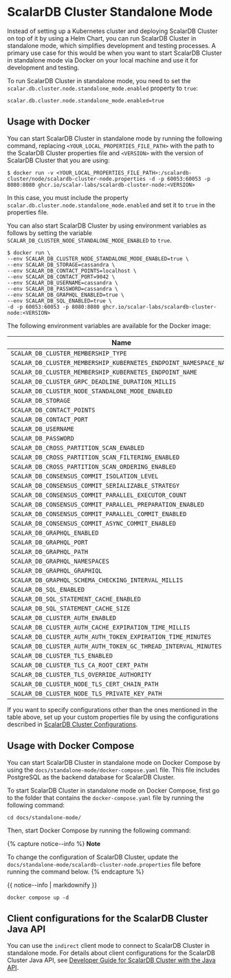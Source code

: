 # ScalarDB Cluster Standalone Mode

Instead of setting up a Kubernetes cluster and deploying ScalarDB Cluster on top of it by using a Helm Chart, you can run ScalarDB Cluster in standalone mode, which simplifies development and testing processes. A primary use case for this would be when you want to start ScalarDB Cluster in standalone mode via Docker on your local machine and use it for development and testing.

To run ScalarDB Cluster in standalone mode, you need to set the `scalar.db.cluster.node.standalone_mode.enabled` property to `true`:

```properties
scalar.db.cluster.node.standalone_mode.enabled=true
```

## Usage with Docker

You can start ScalarDB Cluster in standalone mode by running the following command, replacing `<YOUR_LOCAL_PROPERTIES_FILE_PATH>` with the path to the ScalarDB Cluster properties file and `<VERSION>` with the version of ScalarDB Cluster that you are using:

```console
$ docker run -v <YOUR_LOCAL_PROPERTIES_FILE_PATH>:/scalardb-cluster/node/scalardb-cluster-node.properties -d -p 60053:60053 -p 8080:8080 ghcr.io/scalar-labs/scalardb-cluster-node:<VERSION>
```

In this case, you must include the property `scalar.db.cluster.node.standalone_mode.enabled` and set it to `true` in the properties file.

You can also start ScalarDB Cluster by using environment variables as follows by setting the variable `SCALAR_DB_CLUSTER_NODE_STANDALONE_MODE_ENABLED` to `true`.

```console
$ docker run \
--env SCALAR_DB_CLUSTER_NODE_STANDALONE_MODE_ENABLED=true \
--env SCALAR_DB_STORAGE=cassandra \
--env SCALAR_DB_CONTACT_POINTS=localhost \
--env SCALAR_DB_CONTACT_PORT=9042 \
--env SCALAR_DB_USERNAME=cassandra \
--env SCALAR_DB_PASSWORD=cassandra \
--env SCALAR_DB_GRAPHQL_ENABLED=true \
--env SCALAR_DB_SQL_ENABLED=true \
-d -p 60053:60053 -p 8080:8080 ghcr.io/scalar-labs/scalardb-cluster-node:<VERSION>
```

The following environment variables are available for the Docker image:

| Name                                                              | Corresponding configuration                                       |
|-------------------------------------------------------------------|-------------------------------------------------------------------|
| `SCALAR_DB_CLUSTER_MEMBERSHIP_TYPE`                               | `scalar.db.cluster.membership.type`                               |
| `SCALAR_DB_CLUSTER_MEMBERSHIP_KUBERNETES_ENDPOINT_NAMESPACE_NAME` | `scalar.db.cluster.membership.kubernetes.endpoint.namespace_name` |
| `SCALAR_DB_CLUSTER_MEMBERSHIP_KUBERNETES_ENDPOINT_NAME`           | `scalar.db.cluster.membership.kubernetes.endpoint.name`           |
| `SCALAR_DB_CLUSTER_GRPC_DEADLINE_DURATION_MILLIS`                 | `scalar.db.cluster.grpc.deadline_duration_millis`                 |
| `SCALAR_DB_CLUSTER_NODE_STANDALONE_MODE_ENABLED`                  | `scalar.db.cluster.node.standalone_mode.enabled`                  |
| `SCALAR_DB_STORAGE`                                               | `scalar.db.storage`                                               |
| `SCALAR_DB_CONTACT_POINTS`                                        | `scalar.db.contact_points`                                        |
| `SCALAR_DB_CONTACT_PORT`                                          | `scalar.db.contact_port`                                          |
| `SCALAR_DB_USERNAME`                                              | `scalar.db.username`                                              |
| `SCALAR_DB_PASSWORD`                                              | `scalar.db.password`                                              |
| `SCALAR_DB_CROSS_PARTITION_SCAN_ENABLED`                          | `scalar.db.cross_partition_scan.enabled`                          |
| `SCALAR_DB_CROSS_PARTITION_SCAN_FILTERING_ENABLED`                | `scalar.db.cross_partition_scan.filtering.enabled`                |
| `SCALAR_DB_CROSS_PARTITION_SCAN_ORDERING_ENABLED`                 | `scalar.db.cross_partition_scan.ordering.enabled`                 |
| `SCALAR_DB_CONSENSUS_COMMIT_ISOLATION_LEVEL`                      | `scalar.db.consensus_commit.isolation_level`                      |
| `SCALAR_DB_CONSENSUS_COMMIT_SERIALIZABLE_STRATEGY`                | `scalar.db.consensus_commit.serializable_strategy`                |
| `SCALAR_DB_CONSENSUS_COMMIT_PARALLEL_EXECUTOR_COUNT`              | `scalar.db.consensus_commit.parallel_executor_count`              |
| `SCALAR_DB_CONSENSUS_COMMIT_PARALLEL_PREPARATION_ENABLED`         | `scalar.db.consensus_commit.parallel_preparation.enabled`         |
| `SCALAR_DB_CONSENSUS_COMMIT_PARALLEL_COMMIT_ENABLED`              | `scalar.db.consensus_commit.parallel_commit.enabled`              |
| `SCALAR_DB_CONSENSUS_COMMIT_ASYNC_COMMIT_ENABLED`                 | `scalar.db.consensus_commit.async_commit.enabled`                 |
| `SCALAR_DB_GRAPHQL_ENABLED`                                       | `scalar.db.graphql.enabled`                                       |
| `SCALAR_DB_GRAPHQL_PORT`                                          | `scalar.db.graphql.port`                                          |
| `SCALAR_DB_GRAPHQL_PATH`                                          | `scalar.db.graphql.path`                                          |
| `SCALAR_DB_GRAPHQL_NAMESPACES`                                    | `scalar.db.graphql.namespaces`                                    |
| `SCALAR_DB_GRAPHQL_GRAPHIQL`                                      | `scalar.db.graphql.graphiql`                                      |
| `SCALAR_DB_GRAPHQL_SCHEMA_CHECKING_INTERVAL_MILLIS`               | `scalar.db.graphql.schema_checking_interval_millis`               |
| `SCALAR_DB_SQL_ENABLED`                                           | `scalar.db.sql.enabled`                                           |
| `SCALAR_DB_SQL_STATEMENT_CACHE_ENABLED`                           | `scalar.db.sql.statement_cache.enabled`                           |
| `SCALAR_DB_SQL_STATEMENT_CACHE_SIZE`                              | `scalar.db.sql.statement_cache.size`                              |
| `SCALAR_DB_CLUSTER_AUTH_ENABLED`                                  | `scalar.db.cluster.auth.enabled`                                  |
| `SCALAR_DB_CLUSTER_AUTH_CACHE_EXPIRATION_TIME_MILLIS`             | `scalar.db.cluster.auth.cache_expiration_time_millis`             |
| `SCALAR_DB_CLUSTER_AUTH_AUTH_TOKEN_EXPIRATION_TIME_MINUTES`       | `scalar.db.cluster.auth.auth_token_expiration_time_minutes`       |
| `SCALAR_DB_CLUSTER_AUTH_AUTH_TOKEN_GC_THREAD_INTERVAL_MINUTES`    | `scalar.db.cluster.auth.auth_token_gc_thread_interval_minutes`    |
| `SCALAR_DB_CLUSTER_TLS_ENABLED`                                   | `scalar.db.cluster.tls.enabled`                                   |
| `SCALAR_DB_CLUSTER_TLS_CA_ROOT_CERT_PATH`                         | `scalar.db.cluster.tls.ca_root_cert_path`                         |
| `SCALAR_DB_CLUSTER_TLS_OVERRIDE_AUTHORITY`                        | `scalar.db.cluster.tls.override_authority`                        |
| `SCALAR_DB_CLUSTER_NODE_TLS_CERT_CHAIN_PATH`                      | `scalar.db.cluster.node.tls.cert_chain_path`                      |
| `SCALAR_DB_CLUSTER_NODE_TLS_PRIVATE_KEY_PATH`                     | `scalar.db.cluster.node.tls.private_key_path`                     |

If you want to specify configurations other than the ones mentioned in the table above, set up your custom properties file by using the configurations described in [ScalarDB Cluster Configurations](scalardb-cluster-configurations.md).

## Usage with Docker Compose

You can start ScalarDB Cluster in standalone mode on Docker Compose by using the `docs/standalone-mode/docker-compose.yaml` file. This file includes PostgreSQL as the backend database for ScalarDB Cluster.

To start ScalarDB Cluster in standalone mode on Docker Compose, first go to the folder that contains the `docker-compose.yaml` file by running the following command:

```console
cd docs/standalone-mode/
```

Then, start Docker Compose by running the following command:

{% capture notice--info %}
**Note**

To change the configuration of ScalarDB Cluster, update the `docs/standalone-mode/scalardb-cluster-node.properties` file before running the command below.
{% endcapture %}

<div class="notice--info">{{ notice--info | markdownify }}</div>

```console
docker compose up -d
```

## Client configurations for the ScalarDB Cluster Java API

You can use the `indirect` client mode to connect to ScalarDB Cluster in standalone mode. For details about client configurations for the ScalarDB Cluster Java API, see [Developer Guide for ScalarDB Cluster with the Java API](developer-guide-for-scalardb-cluster-with-java-api.md).
